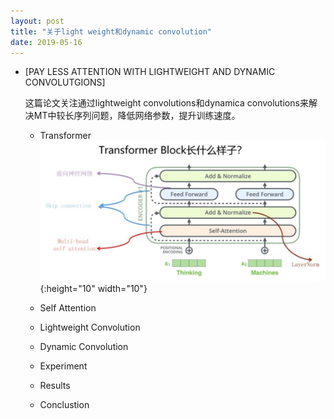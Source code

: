 ```yaml
---
layout: post
title: "关于light weight和dynamic convolution"
date: 2019-05-16
---
```

* [PAY LESS ATTENTION WITH LIGHTWEIGHT AND DYNAMIC CONVOLUTGIONS]

    这篇论文关注通过lightweight convolutions和dynamica convolutions来解决MT中较长序列问题，降低网络参数，提升训练速度。


    * Transformer
![Transformer](postsimage\transformer.png){:height="10" width="10"}
    * Self Attention

    * Lightweight Convolution

    * Dynamic Convolution
  
    * Experiment

    * Results

    * Conclustion



